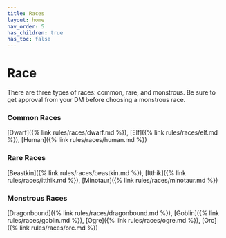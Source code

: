 ```yaml
---
title: Races
layout: home
nav_order: 5
has_children: true
has_toc: false
---
```


# Race
There are three types of races: common, rare, and monstrous.  Be sure to get approval from your DM before choosing a monstrous race.

### Common Races
[Dwarf]({% link rules/races/dwarf.md %}), [Elf]({% link rules/races/elf.md %}), [Human]({% link rules/races/human.md %})

### Rare Races
[Beastkin]({% link rules/races/beastkin.md %}), [Itthik]({% link rules/races/itthik.md %}), [Minotaur]({% link rules/races/minotaur.md %})

### Monstrous Races
[Dragonbound]({% link rules/races/dragonbound.md %}), [Goblin]({% link rules/races/goblin.md %}), [Ogre]({% link rules/races/ogre.md %}), [Orc]({% link rules/races/orc.md %})
